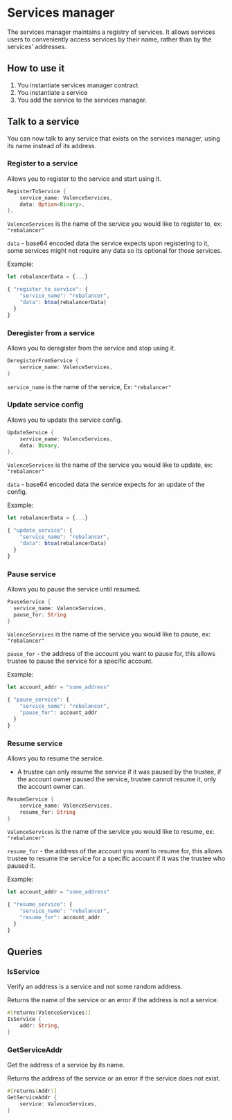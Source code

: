 # Services manager

The services manager maintains a registry of services. It allows services users to conveniently access services by their name, rather than by the services' addresses.


## How to use it

1. You instantiate services manager contract
2. You instantiate a service
3. You add the service to the services manager.

## Talk to a service

You can now talk to any service that exists on the services manager, using its name instead of its address.

### Register to a service

Allows you to register to the service and start using it.

```rust
RegisterToService {
    service_name: ValenceServices,
    data: Option<Binary>,
},
```

`ValenceServices` is the name of the service you would like to register to, ex: `"rebalancer"`

`data` - base64 encoded data the service expects upon registering to it, some services might not require any data so its optional for those services.

Example:

```js
let rebalancerData = {...}

{ "register_to_service": {
    "service_name": "rebalancer",
    "data": btoa(rebalancerData)
  }
}
```

### Deregister from a service

Allows you to deregister from the service and stop using it.

```rust
DeregisterFromService {
    service_name: ValenceServices,
}
```

`service_name` is the name of the service, Ex: `"rebalancer"`

### Update service config

Allows you to update the service config.

```rust
UpdateService {
    service_name: ValenceServices,
    data: Binary,
},
```

`ValenceServices` is the name of the service you would like to update, ex: `"rebalancer"`

`data` - base64 encoded data the service expects for an update of the config.

Example:

```js
let rebalancerData = {...}

{ "update_service": {
    "service_name": "rebalancer",
    "data": btoa(rebalancerData)
  }
}
```

### Pause service

Allows you to pause the service until resumed.

```rust
PauseService {
  service_name: ValenceServices,
  pause_for: String
}
```

`ValenceServices` is the name of the service you would like to pause, ex: `"rebalancer"`

`pause_for` - the address of the account you want to pause for, this allows trustee to pause the service for a specific account.

Example:

```js
let account_addr = "some_address"

{ "pause_service": {
    "service_name": "rebalancer",
    "pause_for": account_addr
  }
}
```

### Resume service

Allows you to resume the service.

- A trustee can only resume the service if it was paused by the trustee, if the account owner paused the service, trustee cannot resume it, only the account owner can.

```rust
ResumeService {
    service_name: ValenceServices,
    resume_for: String
}
```

`ValenceServices` is the name of the service you would like to resume, ex: `"rebalancer"`

`resume_for` - the address of the account you want to resume for, this allows trustee to resume the service for a specific account if it was the trustee who paused it.

Example:

```js
let account_addr = "some_address"

{ "resume_service": {
    "service_name": "rebalancer",
    "resume_for": account_addr
  }
}
```

## Queries

### IsService

Verify an address is a service and not some random address.

Returns the name of the service or an error if the address is not a service.

```rust
#[returns(ValenceServices)]
IsService {
    addr: String,
}
```

### GetServiceAddr

Get the address of a service by its name.

Returns the address of the service or an error if the service does not exist.

```rust
#[returns(Addr)]
GetServiceAddr {
    service: ValenceServices,
}
```
